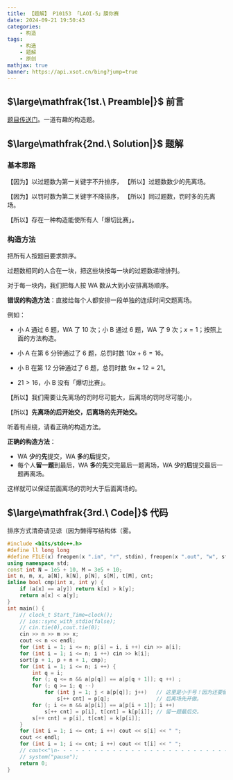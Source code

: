 ```yaml
---
title: 【题解】 P10153 「LAOI-5」膜你赛
date: 2024-09-21 19:50:43
categories: 
    - 构造
tags: 
    - 构造
    - 题解
    - 原创
mathjax: true
banner: https://api.xsot.cn/bing?jump=true
---
```


## $\large\mathfrak{1st.\ Preamble|}$ 前言

[题目传送门](https://www.luogu.com.cn/problem/P10153)。一道有趣的构造题。

## $\large\mathfrak{2nd.\ Solution|}$ 题解

### 基本思路

【因为】以过题数为第一关键字不升排序，
【所以】过题数数少的先离场。

【因为】以罚时数为第二关键字不降排序，
【所以】同过题数，罚时多的先离场。

【所以】存在一种构造能使所有人「爆切比赛」。

### 构造方法

把所有人按题目要求排序。

过题数相同的人合在一块，把这些块按每一块的过题数递增排列。

对于每一块内，我们把每人按 WA 数从大到小安排离场顺序。

**错误的构造方法**：直接给每个人都安排一段单独的连续时间交题离场。

例如：

+ 小 A 通过 $6$ 题，WA 了 $10$ 次；小 B 通过 $6$ 题，WA 了 $9$ 次；$x=1$；按照上面的方法构造。

+ 小 A 在第 $6$ 分钟通过了 $6$ 题，总罚时数 $10x+6=16$​。
+ 小 B 在第 $12$ 分钟通过了 $6$ 题，总罚时数 $9x+12=21$​。
+ $21>16$，小 B 没有「爆切比赛」。

【所以】我们需要让先离场的罚时尽可能大，后离场的罚时尽可能小，

【所以】**先离场的后开始交，后离场的先开始交。**

听着有点绕，请看正确的构造方法。

**正确的构造方法**：

+ WA **少**的**先**提交，WA **多**的**后**提交，
+ 每个人**留一题**到最后，WA **多**的**先**交完最后一题离场，WA **少**的**后**提交最后一题再离场。

这样就可以保证前面离场的罚时大于后面离场的。

## $\large\mathfrak{3rd.\ Code|}$ 代码

排序方式清奇请见谅（因为懒得写结构体（雾。

```cpp
#include <bits/stdc++.h>
#define ll long long
#define FILE(x) freopen(x ".in", "r", stdin), freopen(x ".out", "w", stdout);
using namespace std;
const int N = 1e5 + 10, M = 3e5 + 10;
int n, m, x, a[N], k[N], p[N], s[M], t[M], cnt;
inline bool cmp(int x, int y) {
    if (a[x] == a[y]) return k[x] > k[y];
    return a[x] < a[y];
}
int main() {
    // clock_t Start_Time=clock();
    // ios::sync_with_stdio(false);
    // cin.tie(0),cout.tie(0);
    cin >> n >> m >> x;
    cout << n << endl;
    for (int i = 1; i <= n; p[i] = i, i ++) cin >> a[i];
    for (int i = 1; i <= n; i ++) cin >> k[i];
    sort(p + 1, p + n + 1, cmp);
    for (int i = 1; i <= n; i ++) {
        int q = i;
        for (; q <= n && a[p[q]] == a[p[q + 1]]; q ++) ;
        for (; q >= i; q --) 
            for (int j = 1; j < a[p[q]]; j++)   // 这里是小于号！因为还要留一题。
                s[++ cnt] = p[q];			    // 后离场先开做。
        for (; i <= n && a[p[i]] == a[p[i + 1]]; i ++) 
            s[++ cnt] = p[i], t[cnt] = k[p[i]]; // 留一题最后交。
        s[++ cnt] = p[i], t[cnt] = k[p[i]];
    }
    for (int i = 1; i <= cnt; i ++) cout << s[i] << " ";
    cout << endl;
    for (int i = 1; i <= cnt; i ++) cout << t[i] << " ";
    // cout<<"\n- - - - - - - - - - - - - - - - - - - - - - - - - - - - - -\nRuntime: "<<clock()-Start_Time<<" ms\n";
    // system("pause");
    return 0;
}
```

